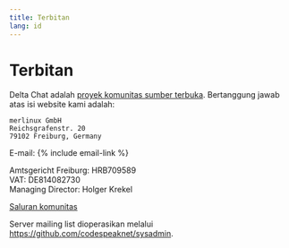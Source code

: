 ```yaml
---
title: Terbitan
lang: id
---
```


# Terbitan

Delta Chat adalah [proyek komunitas sumber terbuka](https://github.com/deltachat). Bertanggung jawab atas isi website kami adalah:

    merlinux GmbH
    Reichsgrafenstr. 20
    79102 Freiburg, Germany

E-mail: {% include email-link %}

Amtsgericht Freiburg: HRB709589  
VAT: DE814082730  
Managing Director: Holger Krekel

[Saluran komunitas](contribute)

Server mailing list dioperasikan melalui <https://github.com/codespeaknet/sysadmin>.
